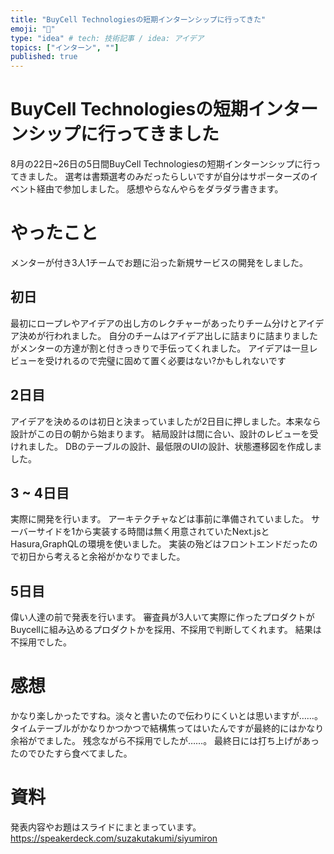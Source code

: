 ```yaml
---
title: "BuyCell Technologiesの短期インターンシップに行ってきた"
emoji: "👋"
type: "idea" # tech: 技術記事 / idea: アイデア
topics: ["インターン", ""]
published: true
---
```


# BuyCell Technologiesの短期インターンシップに行ってきました
8月の22日~26日の5日間BuyCell Technologiesの短期インターンシップに行ってきました。
選考は書類選考のみだったらしいですが自分はサポーターズのイベント経由で参加しました。
感想やらなんやらをダラダラ書きます。

# やったこと
メンターが付き3人1チームでお題に沿った新規サービスの開発をしました。

## 初日
最初にロープレやアイデアの出し方のレクチャーがあったりチーム分けとアイデア決めが行われました。
自分のチームはアイデア出しに詰まりに詰まりましたがメンターの方達が割と付きっきりで手伝ってくれました。
アイデアは一旦レビューを受けれるので完璧に固めて置く必要はない?かもしれないです

## 2日目
アイデアを決めるのは初日と決まっていましたが2日目に押しました。本来なら設計がこの日の朝から始まります。
結局設計は間に合い、設計のレビューを受けれました。
DBのテーブルの設計、最低限のUIの設計、状態遷移図を作成しました。

## 3 ~ 4日目
実際に開発を行います。
アーキテクチャなどは事前に準備されていました。
サーバーサイドを1から実装する時間は無く用意されていたNext.jsとHasura,GraphQLの環境を使いました。
実装の殆どはフロントエンドだったので初日から考えると余裕がかなりでました。

## 5日目
偉い人達の前で発表を行います。
審査員が3人いて実際に作ったプロダクトがBuycellに組み込めるプロダクトかを採用、不採用で判断してくれます。
結果は不採用でした。

# 感想
かなり楽しかったですね。淡々と書いたので伝わりにくいとは思いますが……。
タイムテーブルがかなりかつかつで結構焦ってはいたんですが最終的にはかなり余裕がでました。
残念ながら不採用でしたが……。
最終日には打ち上げがあったのでひたすら食べてました。

# 資料
発表内容やお題はスライドにまとまっています。
https://speakerdeck.com/suzakutakumi/siyumiron